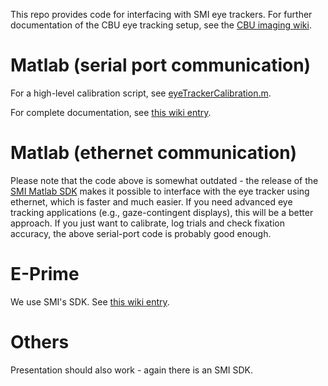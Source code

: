 This repo provides code for interfacing with SMI eye trackers. For further
documentation of the CBU eye tracking setup, see the [CBU imaging
wiki](http://imaging.mrc-cbu.cam.ac.uk/meg/EyeTracking).

# Matlab (serial port communication)
For a high-level calibration script, see
[eyeTrackerCalibration.m](eyeTrackerCalibration.m).

For complete documentation, see [this wiki
entry](http://imaging.mrc-cbu.cam.ac.uk/meg/EyeTrackingWithMatlab).

# Matlab (ethernet communication)
Please note that the code above is somewhat outdated - the release of the [SMI
Matlab
SDK](https://uk.mathworks.com/products/connections/product_detail/product_119541.html)
makes it possible to interface with the eye tracker using ethernet, which is
faster and much easier. If you need advanced eye tracking applications (e.g.,
gaze-contingent displays), this will be a better approach. If you just want to
calibrate, log trials and check fixation accuracy, the above serial-port code is
probably good enough.

# E-Prime
We use SMI's SDK. See [this wiki entry](http://imaging.mrc-cbu.cam.ac.uk/meg/EyeTrackingWithEprime).

# Others
Presentation should also work - again there is an SMI SDK.
